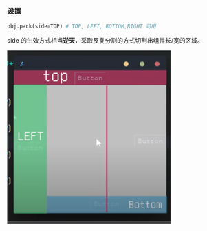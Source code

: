 
### 设置

```python
obj.pack(side=TOP) # TOP, LEFT, BOTTOM,RIGHT 可用
```

side 的生效方式相当**逆天**，采取反复分割的方式切割出组件长/宽的区域。

![Pasted image 20231230225553.png](attachments/Pasted%20image%2020231230225553.png)


